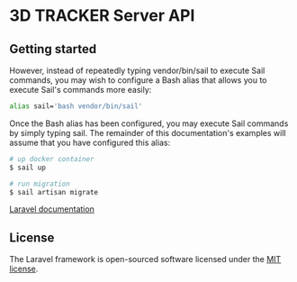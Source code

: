 # 3D TRACKER Server API

## Getting started

However, instead of repeatedly typing vendor/bin/sail to execute Sail commands, you may wish to configure a Bash alias that allows you to execute Sail's commands more easily:

```bash
alias sail='bash vendor/bin/sail'
```

Once the Bash alias has been configured, you may execute Sail commands by simply typing sail. The remainder of this documentation's examples will assume that you have configured this alias:

```bash
# up docker container
$ sail up

# run migration
$ sail artisan migrate
```

[Laravel documentation](https://laravel.com/docs)

## License

The Laravel framework is open-sourced software licensed under the [MIT license](https://opensource.org/licenses/MIT).
